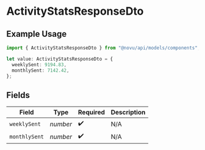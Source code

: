 # ActivityStatsResponseDto

## Example Usage

```typescript
import { ActivityStatsResponseDto } from "@novu/api/models/components";

let value: ActivityStatsResponseDto = {
  weeklySent: 9194.83,
  monthlySent: 7142.42,
};
```

## Fields

| Field              | Type               | Required           | Description        |
| ------------------ | ------------------ | ------------------ | ------------------ |
| `weeklySent`       | *number*           | :heavy_check_mark: | N/A                |
| `monthlySent`      | *number*           | :heavy_check_mark: | N/A                |